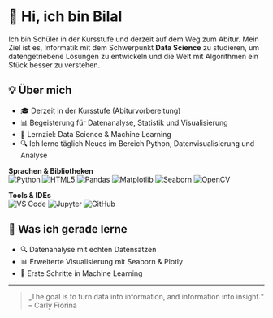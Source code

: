 # 👋 Hi, ich bin Bilal

Ich bin Schüler in der Kursstufe und derzeit auf dem Weg zum Abitur. Mein Ziel ist es, Informatik mit dem Schwerpunkt **Data Science** zu studieren, um datengetriebene Lösungen zu entwickeln und die Welt mit Algorithmen ein Stück besser zu verstehen.

## 💡 Über mich

- 🎓 Derzeit in der Kursstufe (Abiturvorbereitung)
- 📊 Begeisterung für Datenanalyse, Statistik und Visualisierung
- 💼 Lernziel: Data Science & Machine Learning
- 🔍 Ich lerne täglich Neues im Bereich Python, Datenvisualisierung und Analyse

**Sprachen & Bibliotheken**  
![Python](https://img.shields.io/badge/Python-3776AB?style=flat&logo=python&logoColor=white)
![HTML5](https://img.shields.io/badge/HTML5-E34F26?style=flat&logo=html5&logoColor=white)
![Pandas](https://img.shields.io/badge/Pandas-150458?style=flat&logo=pandas&logoColor=white)
![Matplotlib](https://img.shields.io/badge/Matplotlib-11557C?style=flat&logo=matplotlib&logoColor=white)
![Seaborn](https://img.shields.io/badge/Seaborn-3776AB?style=flat)
![OpenCV](https://img.shields.io/badge/OpenCV-5C3EE8?style=flat&logo=opencv&logoColor=white)

**Tools & IDEs**  
![VS Code](https://img.shields.io/badge/VS%20Code-007ACC?style=flat&logo=visual-studio-code&logoColor=white)
![Jupyter](https://img.shields.io/badge/Jupyter-F37626?style=flat&logo=Jupyter&logoColor=white)
![GitHub](https://img.shields.io/badge/GitHub-181717?style=flat&logo=github&logoColor=white)

## 🌱 Was ich gerade lerne

- 🔍 Datenanalyse mit echten Datensätzen
- 📊 Erweiterte Visualisierung mit Seaborn & Plotly
- 🤖 Erste Schritte in Machine Learning

---

> „The goal is to turn data into information, and information into insight.“ – Carly Fiorina
